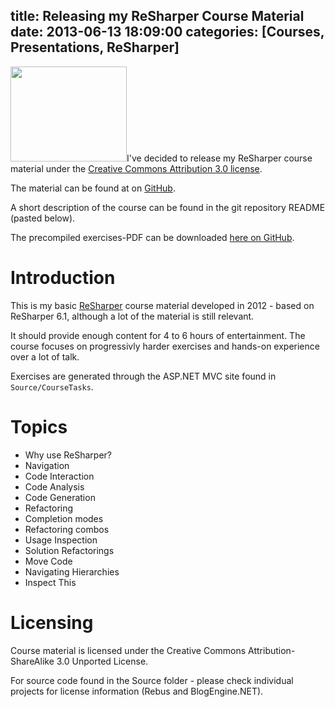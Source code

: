 title: Releasing my ReSharper Course Material
date: 2013-06-13 18:09:00
categories: [Courses, Presentations, ReSharper]
---

<img src="/wp-content/uploads/resharper.jpg"  width="186" height="152" class="alignright size-full wp-image-287" />I've decided to release my ReSharper course material under the [Creative Commons Attribution 3.0 license](http://creativecommons.org/licenses/by/3.0/).

The material can be found at on [GitHub](http://github.com/rasmuskl/ReSharperCourse).

A short description of the course can be found in the git repository README (pasted below).

The precompiled exercises-PDF can be downloaded [here on GitHub](https://github.com/rasmuskl/ReSharperCourse/raw/master/Source/ReSharper%20Exercises.pdf).

# Introduction

This is my basic [ReSharper](http://www.jetbrains.com/resharper/) course material developed in 2012 - based on ReSharper 6.1, although a lot of the material is still relevant. 

It should provide enough content for 4 to 6 hours of entertainment. The course focuses on progressivly harder exercises and hands-on experience over a lot of talk.

Exercises are generated through the ASP.NET MVC site found in `Source/CourseTasks`.

# Topics

- Why use ReSharper?
- Navigation 
- Code Interaction
- Code Analysis
- Code Generation
- Refactoring
- Completion modes
- Refactoring combos
- Usage Inspection
- Solution Refactorings
- Move Code
- Navigating Hierarchies
- Inspect This

# Licensing

Course material is licensed under the Creative Commons Attribution-ShareAlike 3.0 Unported License.

For source code found in the Source folder - please check individual projects for license information (Rebus and BlogEngine.NET).